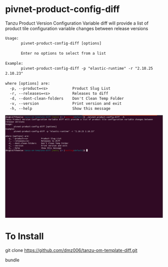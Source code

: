 # pivnet-product-config-diff

Tanzu Product Version Configuration Variable diff will provide a list of product tile configuration variable changes
between release versions

```
Usage:
       pivnet-product-config-diff [options]
       
       Enter no options to select from a list

Example:
       pivnet-product-config-diff -p "elastic-runtime" -r "2.10.25 2.10.23"

where [options] are:
  -p, --product=<s>           Product Slug List
  -r, --releases=<s>          Releases to diff
  -d, --dont-clean-folders    Don't Clean Temp Folder
  -v, --version               Print version and exit
  -h, --help                  Show this message
```
![alt text](https://raw.githubusercontent.com/dmz006/tanzu-om-template-diff/main/images/tanzu-product-config-diff.png "Sample Output")

# To Install
git clone https://github.com/dmz006/tanzu-om-template-diff.git

bundle
